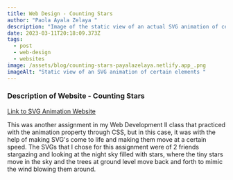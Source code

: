 ```yaml
---
title: Web Design - Counting Stars
author: "Paola Ayala Zelaya "
description: "Image of the static view of an actual SVG animation of certain elements "
date: 2023-03-11T20:18:09.373Z
tags:
  - post
  - web-design
  - websites
image: /assets/blog/counting-stars-payalazelaya.netlify.app_.png
imageAlt: "Static view of an SVG animation of certain elements "
---
```

### D﻿escription of Website - Counting Stars

[L﻿ink to SVG Animation Website](https://counting-stars-payalazelaya.netlify.app/)

T﻿his was another assignment in my Web Development II class that practiced with the animation property through CSS, but in this case, it was with the help of making SVG's come to life and making them move at a certain speed. The SVGs that I chose for this assignment were of 2 friends stargazing and looking at the night sky filled with stars, where the tiny stars move in the sky and the trees at ground level move back and forth to mimic the wind blowing them around.